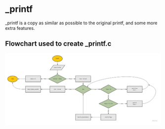 # _printf

_printf is a copy as similar as possible to the original printf, and some more
extra features.

## Flowchart used to create _printf.c

![](https://github.com/JoelRamirez2016/printf/blob/103f3b14146f11a837bb790d7efb05a824309a3e/images/printf_flowchart.jpg)
